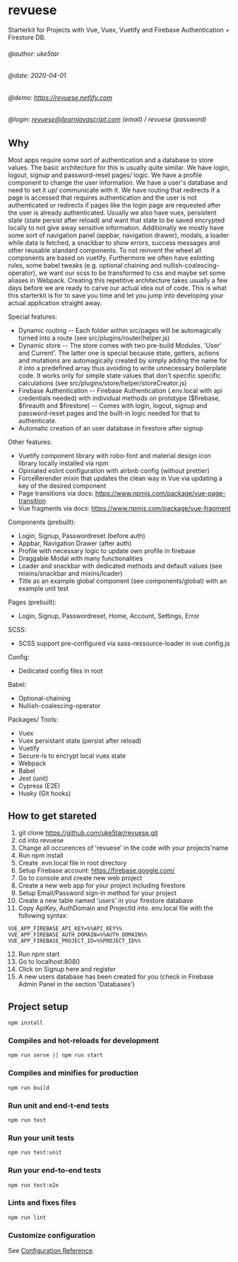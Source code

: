 # revuese
Starterkit for Projects with Vue, Vuex, Vuetify and Firebase Authentication + Firestore DB.

###### @author: uke5tar
###### @date: 2020-04-01
###### @demo: https://revuese.netlify.com
###### @login: revuese@ilearnjavascript.com (email) / revuese (password)

## Why
Most apps require some sort of authentication and a database to store values. The basic architecture for this is usually quite similar. We have login, logout, signup and password-reset pages/ logic. We have a profile component to change the user information. We have a user's database and need to set it up/ communicate with it. We have routing that redirects if a page is accessed that requires authentication and the user is not authenticated or redirects if pages like the login page are requested after the user is already authenticated.
Usually we also have vuex, persistent state (state persist after reload) and want that state to be saved encrypted locally to not give away sensitive information.
Additionally we mostly have some sort of navigation panel (appbar, navigation drawer), modals, a loader while data is fetched, a snackbar to show errors, success messages and other reusable standard components. To not reinvent the wheel all components are based on vuetify.
Furthermore we often have eslinting rules, some babel tweaks (e.g. optional chaining and nullish-coalescing-operator), we want our scss to be transformed to css and maybe set some aliases in Webpack.
Creating this repetitive architecture takes usually a few days before we are ready to carve our actual idea out of code.
This is what this starterkit is for to save you time and let you jump into developing your actual application straight away.

Special features:
- Dynamic routing
-- Each folder within src/pages will be automagically turned into a route (see src/plugins/router/helper.js) 
- Dynamic store
-- The store comes with two pre-build Modules. 'User' and Current'. The latter one is special because state, getters, actions and mutations are automagically created by simply adding the name for it into a predefined array thus avoiding to write unnecessary boilerplate code. It works only for simple state values that don't specific specific calculations (see src/plugins/store/helper/storeCreator.js) 
- Firebase Authentication
-- Firebase Authentication (.env.local with api credentials needed) with individual methods on prototype ($firebase, $fireauth and $firestore)
-- Comes with login, logout, signup and password-reset pages and the built-in logic needed for that to authenticate.
- Automatic creation of an user database in firestore after signup

Other features:
- Vuetify component library with robo-font and material design icon library locally installed via npm 
- Opiniated eslint configuration with airbnb config (without prettier)
- ForceRerender mixin that updates the clean way in Vue via updating a key of the desired component
- Page transitions via docs: https://www.npmjs.com/package/vue-page-transition
- Vue fragments via docs: https://www.npmjs.com/package/vue-fragment

Components (prebuilt):
- Login, Signup, Passwordreset (before auth)
- Appbar, Navigation Drawer (after auth)
- Profile with necessary logic to update own profile in firebase
- Draggable Modal with many functionalities
- Loader and snackbar with dedicated methods and default values (see mixins/snackbar and mixins/loader)
- Title as an example global component (see components/global) with an example unit test

Pages (prebuilt):
- Login, Signup, Passwordreset, Home, Account, Settings, Error

SCSS:
- SCSS support pre-configured via sass-ressource-loader in vue.config.js

Config:
- Dedicated config files in root

Babel:
- Optional-chaining
- Nullish-coalescing-operator

Packages/ Tools:
- Vuex
- Vuex persistant state (persist after reload)
- Vuetify
- Secure-ls to encrypt local vuex state
- Webpack
- Babel
- Jest (unit)
- Cypress (E2E)
- Husky (Git hooks)

## How to get stareted
1. git clone https://github.com/uke5tar/revuese.git
2. cd into revuese
3. Change all occurences of 'revuese' in the code with your projects'name
4. Run npm install
5. Create .evn.local file in root directory 
6. Setup Firebase account: https://firebase.google.com/
7. Go to console and create new web project
8. Create a new web app for your project including firestore
9. Setup Email/Password sign-in method for your project
10. Create a new table named 'users' in your firestore database
11. Copy ApiKey, AuthDomain and ProjectId into .env.local file with the following syntax:
```
VUE_APP_FIREBASE_API_KEY=%%API_KEY%%
VUE_APP_FIREBASE_AUTH_DOMAIN=%%AUTH_DOMAIN%%
VUE_APP_FIREBASE_PROJECT_ID=%%PROJECT_ID%%
```
12. Run npm start
13. Go to localhost:8080
14. Click on Signup here and register
15. A new users database has been created for you (check in Firebase Admin Panel in the section 'Databases')


## Project setup
```
npm install
```

### Compiles and hot-reloads for development
```
npm run serve || npm run start
```

### Compiles and minifies for production
```
npm run build
```

### Run unit and end-t-end tests
```
npm run test
```

### Run your unit tests
```
npm run test:unit
```

### Run your end-to-end tests
```
npm run test:e2e
```

### Lints and fixes files
```
npm run lint
```

### Customize configuration
See [Configuration Reference](https://cli.vuejs.org/config/).
